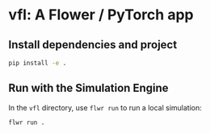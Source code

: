 # vfl: A Flower / PyTorch app

## Install dependencies and project

```bash
pip install -e .
```

## Run with the Simulation Engine

In the `vfl` directory, use `flwr run` to run a local simulation:

```bash
flwr run .
```


